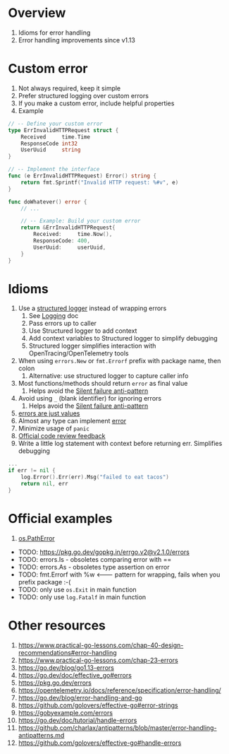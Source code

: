 # Overview
1. Idioms for error handling
1. Error handling improvements since v1.13


# Custom error
1. Not always required, keep it simple
1. Prefer structured logging over custom errors
1. If you make a custom error, include helpful properties
1. Example
```go
// -- Define your custom error
type ErrInvalidHTTPRequest struct {
	Received     time.Time
	ResponseCode int32
	UserUuid     string
}

// -- Implement the interface
func (e ErrInvalidHTTPRequest) Error() string {
	return fmt.Sprintf("Invalid HTTP request: %#v", e)
}

func doWhatever() error {
	// ...

    // -- Example: Build your custom error
	return &ErrInvalidHTTPRequest{
		Received:     time.Now(),
		ResponseCode: 400,
		UserUuid:     userUuid,
	}
}
```


# Idioms
1. Use a [structured logger]() instead of wrapping errors
    1. See [Logging](./logging.md) doc
    1. Pass errors up to caller
    1. Use Structured logger to add context
    1. Add context variables to Structured logger to simplify debugging
    1. Structured logger simplifies interaction with OpenTracing/OpenTelemetry tools
1. When using `errors.New` or `fmt.Errorf` prefix with package name, then colon
    1. Alternative: use structured logger to capture caller info
1. Most functions/methods should return `error` as final value
    1. Helps avoid the [Silent failure anti-pattern](https://en.wikipedia.org/wiki/Error_hiding)
1. Avoid using `_` (blank identifier) for ignoring errors
    1. Helps avoid the [Silent failure anti-pattern](https://en.wikipedia.org/wiki/Error_hiding)
1. [errors are just values](https://go.dev/blog/errors-are-values)
1. Almost any type can implement [error](https://pkg.go.dev/errors)
1. Minimize usage of `panic`
1. [Official code review feedback](https://github.com/golang/go/wiki/CodeReviewComments#error-strings)
1. Write a little log statement with context before returning err.  Simplifies debugging
```go
...
if err != nil {
    log.Error().Err(err).Msg("failed to eat tacos")
    return nil, err
}
```

# Official examples
1. [os.PathError](https://pkg.go.dev/os#PathError)


- TODO: https://pkg.go.dev/gopkg.in/errgo.v2@v2.1.0/errors
- TODO: errors.Is - obsoletes comparing error with ==
- TODO: errors.As - obsoletes type assertion on error
- TODO: fmt.Errorf with %w  <--- pattern for wrapping, fails when you prefix package :-(
- TODO: only use `os.Exit` in main function
- TODO: only use `log.Fatalf` in main function


# Other resources
1. https://www.practical-go-lessons.com/chap-40-design-recommendations#error-handling
1. https://www.practical-go-lessons.com/chap-23-errors
1. https://go.dev/blog/go1.13-errors
1. https://go.dev/doc/effective_go#errors
1. https://pkg.go.dev/errors
1. https://opentelemetry.io/docs/reference/specification/error-handling/
1. https://go.dev/blog/error-handling-and-go
1. https://github.com/golovers/effective-go#error-strings
1. https://gobyexample.com/errors
1. https://go.dev/doc/tutorial/handle-errors
1. https://github.com/charlax/antipatterns/blob/master/error-handling-antipatterns.md
1. https://github.com/golovers/effective-go#handle-errors
